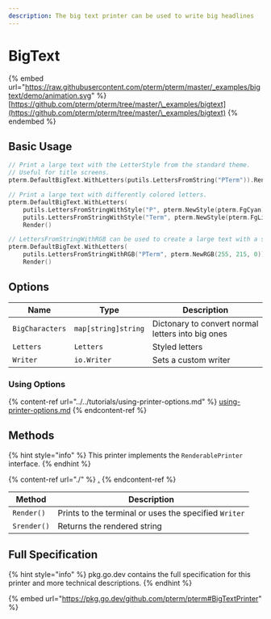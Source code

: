 ```yaml
---
description: The big text printer can be used to write big headlines
---
```


# BigText

{% embed url="https://raw.githubusercontent.com/pterm/pterm/master/_examples/bigtext/demo/animation.svg" %}
[https://github.com/pterm/pterm/tree/master/\_examples/bigtext](https://github.com/pterm/pterm/tree/master/\_examples/bigtext)
{% endembed %}

## Basic Usage

```go
// Print a large text with the LetterStyle from the standard theme.
// Useful for title screens.
pterm.DefaultBigText.WithLetters(putils.LettersFromString("PTerm")).Render()

// Print a large text with differently colored letters.
pterm.DefaultBigText.WithLetters(
    putils.LettersFromStringWithStyle("P", pterm.NewStyle(pterm.FgCyan)),
    putils.LettersFromStringWithStyle("Term", pterm.NewStyle(pterm.FgLightMagenta))).
    Render()

// LettersFromStringWithRGB can be used to create a large text with a specific RGB color.
pterm.DefaultBigText.WithLetters(
    putils.LettersFromStringWithRGB("PTerm", pterm.NewRGB(255, 215, 0))).
    Render()
```

## Options

| Name            | Type                | Description                                       |
| --------------- | ------------------- | ------------------------------------------------- |
| `BigCharacters` | `map[string]string` | Dictonary to convert normal letters into big ones |
| `Letters`       | `Letters`           | Styled letters                                    |
| `Writer`        | `io.Writer`         | Sets a custom writer                              |

### Using Options

{% content-ref url="../../tutorials/using-printer-options.md" %}
[using-printer-options.md](../../tutorials/using-printer-options.md)
{% endcontent-ref %}

## Methods

{% hint style="info" %}
This printer implements the `RenderablePrinter` interface.
{% endhint %}

{% content-ref url="./" %}
[.](./)
{% endcontent-ref %}

| Method      | Description                                           |
| ----------- | ----------------------------------------------------- |
| `Render()`  | Prints to the terminal or uses the specified `Writer` |
| `Srender()` | Returns the rendered string                           |

## Full Specification

{% hint style="info" %}
pkg.go.dev contains the full specification for this printer and more technical descriptions.
{% endhint %}

{% embed url="https://pkg.go.dev/github.com/pterm/pterm#BigTextPrinter" %}
